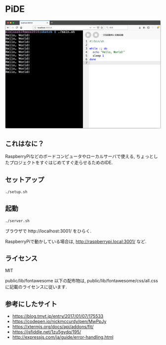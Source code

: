 # PiDE

![image](./doc/pide.png)

## これはなに？

RaspberryPiなどのボードコンピュータやローカルサーバで使える, ちょっとしたプロジェクトをすぐはじめてすぐ走らせるためのIDE.

## セットアップ

```sh
./setup.sh
```

## 起動

```sh
./server.sh
```

ブラウザで http://localhost:3001/ をひらく.

RaspberryPiで動かしている場合は, http://raspberrypi.local:3001/ など.

## ライセンス

MIT

public/lib/fontawesome 以下の配布物は, public/lib/fontawesome/css/all.css に記載のライセンスに従います.

## 参考にしたサイト

- https://blog.tmyt.jp/entry/2017/01/07/175533
- https://codepen.io/nickmccurdy/pen/MwPpJy
- https://xtermjs.org/docs/api/addons/fit/
- https://jsfiddle.net/1zu5gydq/195/
- http://expressjs.com/ja/guide/error-handling.html
